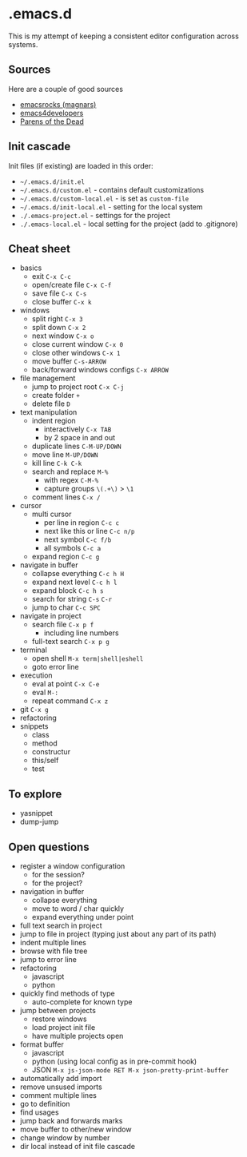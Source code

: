# .emacs.d

This is my attempt of keeping a consistent editor configuration across systems.

## Sources

Here are a couple of good sources

- [emacsrocks (magnars)](https://github.com/magnars/.emacs.d/)
- [emacs4developers](https://github.com/pierre-lecocq/emacs.d)
- [Parens of the Dead](https://www.parens-of-the-dead.com/)

## Init cascade

Init files (if existing) are loaded in this order:

- `~/.emacs.d/init.el`
- `~/.emacs.d/custom.el` - contains default customizations
- `~/.emacs.d/custom-local.el` - is set as `custom-file`
- `~/.emacs.d/init-local.el` - setting for the local system
- `./.emacs-project.el` - settings for the project
- `./.emacs-local.el` - local setting for the project (add to .gitignore)

## Cheat sheet

- basics
    - exit `C-x C-c`
    - open/create file `C-x C-f`
    - save file `C-x C-s`
    - close buffer `C-x k`
- windows
    - split right `C-x 3`
    - split down `C-x 2`
    - next window `C-x o`
    - close current window `C-x 0`
    - close other windows `C-x 1`
    - move buffer `C-s-ARROW`
    - back/forward windows configs `C-x ARROW`
- file management
    - jump to project root `C-x C-j`
    - create folder `+`
    - delete file `D`
- text manipulation
    - indent region
        - interactively `C-x TAB`
        - by 2 space in and out
    - duplicate lines `C-M-UP/DOWN`
    - move line `M-UP/DOWN`
    - kill line `C-k C-k`
    - search and replace `M-%`
        - with regex `C-M-%`
        - capture groups `\(.+\)` > `\1`
    - comment lines `C-x /`
- cursor
    - multi cursor
        - per line in region `C-c c`
        - next like this or line `C-c n/p`
        - next symbol `C-c f/b`
        - all symbols `C-c a`
    - expand region `C-c g`
- navigate in buffer
    - collapse everything `C-c h H`
    - expand next level `C-c h l`
    - expand block `C-c h s`
    - search for string `C-s` `C-r`
    - jump to char `C-c SPC`
- navigate in project
    - search file `C-x p f`
        - including line numbers
    - full-text search `C-x p g`
- terminal
    - open shell `M-x term|shell|eshell`
    - goto error line
- execution
    - eval at point `C-x C-e`
    - eval `M-:`
    - repeat command `C-x z`
- git `C-x g`
- refactoring
- snippets
    - class
    - method
    - constructur
    - this/self
    - test

## To explore

- yasnippet
- dump-jump

## Open questions

- register a window configuration
    - for the session?
    - for the project?
- navigation in buffer
    - collapse everything
    - move to word / char quickly
    - expand everything under point
- full text search in project
- jump to file in project (typing just about any part of its path)
- indent multiple lines
- browse with file tree
- jump to error line
- refactoring
    - javascript
    - python
- quickly find methods of type
    - auto-complete for known type
- jump between projects
    - restore windows
    - load project init file
    - have multiple projects open
- format buffer
    - javascript
    - python (using local config as in pre-commit hook)
    - JSON `M-x js-json-mode RET M-x json-pretty-print-buffer`
- automatically add import
- remove unsused imports
- comment multiple lines
- go to definition
- find usages
- jump back and forwards marks
- move buffer to other/new window
- change window by number
- dir local instead of init file cascade
